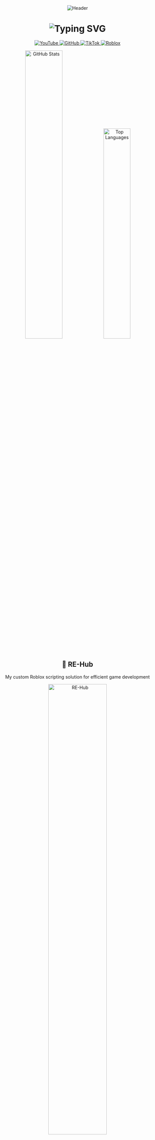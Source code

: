 <div align="center">
  
  <!-- Roblox-themed header with waving animation -->
  <img src="https://capsule-render.vercel.app/api?type=waving&color=00A2FF&height=200&section=header&text=ArchIsDead&fontSize=60&fontColor=FFFFFF&animation=fadeIn&fontAlignY=30&desc=Creator%20of%20RE-Hub&descAlignY=50" alt="Header" />

  <!-- Dynamic typing text -->
  <h1 align="center">
    <img src="https://readme-typing-svg.demolab.com?font=Roboto+Mono&weight=600&size=24&pause=1000&color=00A2FF&center=true&vCenter=true&width=500&lines=Roblox+Scripter;RE-Hub+Creator;Lua+Developer;Systems+Automation" alt="Typing SVG" />
  </h1>

  <!-- Social badges -->
  <div align="center" style="margin: 15px 0">
    <a href="https://youtube.com/[YOUR_CHANNEL]" target="_blank">
      <img src="https://img.shields.io/badge/YouTube-FF0000?style=for-the-badge&logo=youtube&logoColor=white" alt="YouTube" />
    </a>
    <a href="https://github.com/ArchIsDead" target="_blank">
      <img src="https://img.shields.io/badge/GitHub-100000?style=for-the-badge&logo=github&logoColor=white" alt="GitHub" />
    </a>
    <a href="https://tiktok.com/@[YOUR_USERNAME]" target="_blank">
      <img src="https://img.shields.io/badge/TikTok-000000?style=for-the-badge&logo=tiktok&logoColor=white" alt="TikTok" />
    </a>
    <a href="https://roblox.com/users/[YOUR_ID]/profile" target="_blank">
      <img src="https://img.shields.io/badge/Roblox-00A2FF?style=for-the-badge&logo=roblox&logoColor=white" alt="Roblox" />
    </a>
  </div>

  <!-- GitHub Stats -->
  <div align="center">
    <img width="48%" src="https://github-readme-stats.vercel.app/api?username=ArchIsDead&show_icons=true&theme=algolia&hide_border=true&count_private=true&include_all_commits=true" alt="GitHub Stats" />
    <img width="41%" src="https://github-readme-stats.vercel.app/api/top-langs/?username=ArchIsDead&layout=compact&theme=algolia&hide_border=true&langs_count=6&hide=html,css,scss&exclude_repo=repo1,repo2" alt="Top Languages" />
  </div>

  <!-- RE-Hub Spotlight Section -->
  <h2 align="center">🌟 RE-Hub</h2>
  <p align="center">My custom Roblox scripting solution for efficient game development</p>
  <div align="center">
    <a href="[RE-HUB_GITHUB_LINK]">
      <img width="60%" src="https://via.placeholder.com/600x200/00A2FF/FFFFFF?text=RE-Hub+Roblox+Scripting+Tool" alt="RE-Hub" />
    </a>
  </div>

  <!-- Roblox Profile Badge -->
  <h2 align="center">📊 Roblox Profile</h2>
  <div align="center">
    <img src="https://roblox.plus/api/profile/badges/username/kaiton_280" alt="Roblox Badge" />
  </div>

  <!-- Spotify Now Playing -->
  <h2 align="center">🎧 Now Playing</h2>
  <div align="center">
    <img src="https://spotify-recently-played-readme.vercel.app/api?user=31acdgenrsw2sn5mtmof5unvnjsy&count=1&width=400" alt="Spotify" />
  </div>

  <!-- Footer -->
  <img src="https://capsule-render.vercel.app/api?type=waving&color=00A2FF&height=100&section=footer" alt="Footer" />
  
</div>
